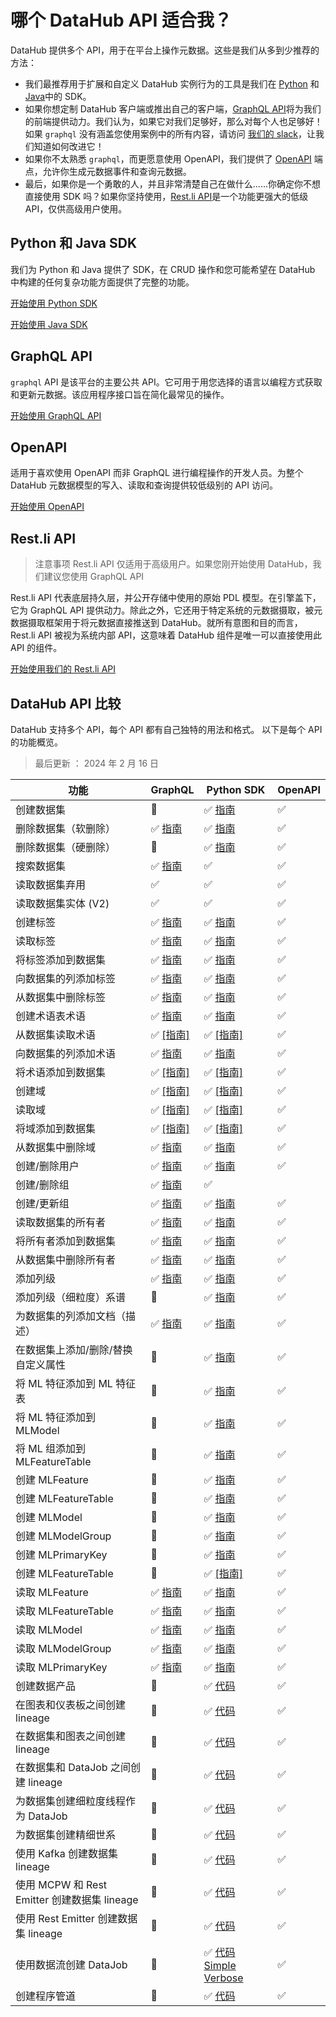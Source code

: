 # 哪个 DataHub API 适合我？

DataHub 提供多个 API，用于在平台上操作元数据。这些是我们从多到少推荐的方法：

- 我们最推荐用于扩展和自定义 DataHub 实例行为的工具是我们在 [Python](metadata-ingestion/as-a-library.md) 和 [Java](metadata-integration/java/as-a-library.md)中的 SDK。
- 如果你想定制 DataHub 客户端或推出自己的客户端，[GraphQL API](docs/api/graphql/getting-started.md)将为我们的前端提供动力。我们认为，如果它对我们足够好，那么对每个人也足够好！如果 `graphql` 没有涵盖您使用案例中的所有内容，请访问 [我们的 slack](docs/slack.md)，让我们知道如何改进它！
- 如果你不太熟悉 `graphql`，而更愿意使用 OpenAPI，我们提供了 [OpenAPI](docs/api/openapi/openapi-usage-guide.md) 端点，允许你生成元数据事件和查询元数据。
- 最后，如果你是一个勇敢的人，并且非常清楚自己在做什么......你确定你不想直接使用 SDK 吗？如果你坚持使用，[Rest.li API](./restli/restli-overview.md)是一个功能更强大的低级 API，仅供高级用户使用。

## Python 和 Java SDK

我们为 Python 和 Java 提供了 SDK，在 CRUD 操作和您可能希望在 DataHub 中构建的任何复杂功能方面提供了完整的功能。

<a
    className='button button--primary button--lg'
    href=“/docs/metadata-ingestion/as-a-library”>
    开始使用 Python SDK
</a>

[开始使用 Java SDK](../../metadata-integration/java/as-a-library_zh.md)

## GraphQL API

`graphql` API 是该平台的主要公共 API。它可用于用您选择的语言以编程方式获取和更新元数据。该应用程序接口旨在简化最常见的操作。

[开始使用 GraphQL API](/docs/api/graphql/getting-started_zh.md)

## OpenAPI

适用于喜欢使用 OpenAPI 而非 GraphQL 进行编程操作的开发人员。为整个 DataHub 元数据模型的写入、读取和查询提供较低级别的 API 访问。

[开始使用 OpenAPI](/docs/api/openapi/openapi-usage-guide.md)

## Rest\.li API

> 注意事项
  Rest\.li API 仅适用于高级用户。如果您刚开始使用 DataHub，我们建议您使用 GraphQL API

Rest\.li API 代表底层持久层，并公开存储中使用的原始 PDL 模型。在引擎盖下，它为 GraphQL API 提供动力。除此之外，它还用于特定系统的元数据摄取，被元数据摄取框架用于将元数据直接推送到 DataHub。就所有意图和目的而言，Rest\.li API 被视为系统内部 API，这意味着 DataHub 组件是唯一可以直接使用此 API 的组件。

<a
    className='button button--primary button--lg'
    href=“/docs/api/restli/restli-overview”>
    开始使用我们的 Rest.li API
</a>

## DataHub API 比较

DataHub 支持多个 API，每个 API 都有自己独特的用法和格式。
以下是每个 API 的功能概览。

> 最后更新 ： 2024 年 2 月 16 日

| 功能 | GraphQL | Python SDK | OpenAPI |
| - | - | - | - |
| 创建数据集 | 🚫 | ✅ [指南](/docs/api/tutorials/datasets.md) | ✅ |
| 删除数据集（软删除） | ✅ [指南](/docs/api/tutorials/datasets.md#delete-dataset) | ✅ [指南](/docs/api/tutorials/datasets.md#delete-dataset) | ✅ |
| 删除数据集（硬删除） | 🚫 | ✅ [指南](/docs/api/tutorials/datasets.md#delete-dataset) | ✅ |
| 搜索数据集 | ✅ [指南](/docs/how/search.md#graphql) | ✅ | ✅ |
| 读取数据集弃用 | ✅ | ✅ | ✅ |
| 读取数据集实体 (V2) | ✅ | ✅ | ✅ |
| 创建标签 | ✅ [指南](/docs/api/tutorials/tags.md#create-tags) | ✅ [指南](/docs/api/tutorials/tags.md#create-tags) | ✅ |
| 读取标签 | ✅ [指南](/docs/api/tutorials/tags.md#read-tags) | ✅ [指南](/docs/api/tutorials/tags.md#read-tags) | ✅ |
| 将标签添加到数据集 | ✅ [指南](/docs/api/tutorials/tags.md#add-tags-to-a-dataset) | ✅ [指南](/docs/api/tutorials/tags.md#add-tags-to-a-dataset) | ✅ |
| 向数据集的列添加标签 | ✅ [指南](/docs/api/tutorials/tags.md#add-tags-to-a-column-of-a-dataset) | ✅ [指南](/docs/api/tutorials/tags.md#add-tags-to-a-column-of-a-dataset) | ✅ |
| 从数据集中删除标签 | ✅ [指南](/docs/api/tutorials/tags.md#remove-tags) | ✅ [指南](/docs/api/tutorials/tags.md#add-tags#remove-tags) | ✅ |
| 创建术语表术语 | ✅ [指南](/docs/api/tutorials/terms.md#create-terms) | ✅ [指南](/docs/api/tutorials/terms.md#create-terms) | ✅ |
| 从数据集读取术语 | ✅ [[指南]](/docs/api/tutorials/terms.md#read-terms) | ✅ [[指南]](/docs/api/tutorials/terms.md#read-terms) | ✅ |
| 向数据集的列添加术语 | ✅ [指南](/docs/api/tutorials/terms.md#add-terms-to-a-column-of-a-dataset) | ✅ [指南](/docs/api/tutorials/terms.md#add-terms-to-a-column-of-a-dataset) | ✅ |
| 将术语添加到数据集 | ✅ [[指南]](/docs/api/tutorials/terms.md#add-terms-to-a-dataset) | ✅ [[指南]](/docs/api/tutorials/terms.md#add-terms-to-a-dataset) | ✅ |
| 创建域 | ✅ [[指南]](/docs/api/tutorials/domains.md#create-domain) | ✅ [[指南]](/docs/api/tutorials/domains.md#create-domain) | ✅ |
| 读取域 | ✅ [[指南]](/docs/api/tutorials/domains.md#read-domains) | ✅ [[指南]](/docs/api/tutorials/domains.md#read-domains) | ✅ |
| 将域添加到数据集 | ✅ [[指南]](/docs/api/tutorials/domains.md#add-domains) | ✅ [[指南]](/docs/api/tutorials/domains.md#add-domains) | ✅ |
| 从数据集中删除域 | ✅ [指南](/docs/api/tutorials/domains.md#remove-domains) | ✅ [指南](/docs/api/tutorials/domains.md#remove-domains) | ✅ |
| 创建/删除用户 | ✅ [指南](/docs/api/tutorials/owners.md#upsert-users) | ✅ [指南](/docs/api/tutorials/owners.md#upsert-users) | ✅ |
| 创建/删除组 | ✅ [指南](/docs/api/tutorials/owners.md#upsert-users) | ✅ | |
| 创建/更新组 | ✅ [指南](/docs/api/tutorials/owners.md#upsert-group) | ✅ [指南](/docs/api/tutorials/owners.md#upsert-group) | ✅ |
| 读取数据集的所有者 | ✅ [指南](/docs/api/tutorials/owners.md#read-owners) | ✅ [指南](/docs/api/tutorials/owners.md#read-owners) | ✅ |
| 将所有者添加到数据集 | ✅ [指南](/docs/api/tutorials/owners.md#add-owners) | ✅ [指南](/docs/api/tutorials/owners.md#add-owners#remove-owners) | ✅ |
| 从数据集中删除所有者 | ✅ [指南](/docs/api/tutorials/owners#remove-owners) | ✅ [指南](https://datahubproject.io/docs/api/tutorials/owners) | ✅ |
| 添加列级 | ✅ [指南](/docs/api/tutorials/lineage.md) |✅ [指南](/docs/api/tutorials/lineage.md#add-lineage) | ✅ |
| 添加列级（细粒度）系谱 | 🚫 | ✅ [指南](docs/api/tutorials/lineage.md#add-column-level-lineage) | ✅ |
| 为数据集的列添加文档（描述） | ✅ [指南](/docs/api/tutorials/descriptions.md#add-description-on-column) | ✅ [指南](/docs/api/tutorials/descriptions.md#add-description-on-column) | ✅ |
| 在数据集上添加/删除/替换自定义属性 | 🚫 | ✅ [指南](/docs/api/tutorials/custom-properties.md) | ✅ |
| 将 ML 特征添加到 ML 特征表 | 🚫 | ✅ [指南](/docs/api/tutorials/ml.md#add-mlfeature-to-mlfeaturetable) | ✅ |
| 将 ML 特征添加到 MLModel | 🚫 | ✅ [指南](/docs/api/tutorials/ml.md#add-mlfeature-to-mlmodel) | ✅ |
| 将 ML 组添加到 MLFeatureTable | 🚫 | ✅ [指南](/docs/api/tutorials/ml.md#add-mlgroup-to-mlfeaturetable) | ✅ |
| 创建 MLFeature | 🚫 | ✅ [指南](/docs/api/tutorials/ml.md#create-mlfeature) | ✅ |
| 创建 MLFeatureTable | 🚫 | ✅ [指南](/docs/api/tutorials/ml.md#create-mlfeaturetable) | ✅ |
| 创建 MLModel | 🚫 | ✅ [指南](/docs/api/tutorials/ml.md#create-mlmodel) | ✅ |
| 创建 MLModelGroup | 🚫 | ✅ [指南](/docs/api/tutorials/ml.md#create-mlmodelgroup) | ✅ |
| 创建 MLPrimaryKey | 🚫 | ✅ [指南](/docs/api/tutorials/ml.md#create-mlprimarykey) | ✅ |
| 创建 MLFeatureTable | 🚫 | ✅ [[指南]](/docs/api/tutorials/ml.md#create-mlfeaturetable)| ✅ |
| 读取 MLFeature | ✅ [指南](/docs/api/tutorials/ml.md#read-mlfeature) | ✅ [指南](/docs/api/tutorials/ml.md#read-mlfeature) | ✅ |
| 读取 MLFeatureTable | ✅ [指南](/docs/api/tutorials/ml.md#read-mlfeaturetable) | ✅ [指南](/docs/api/tutorials/ml.md#read-mlfeaturetable) | ✅ |
| 读取 MLModel | ✅ [指南](/docs/api/tutorials/ml.md#read-mlmodel) | ✅ [指南](/docs/api/tutorials/ml.md#read-mlmodel) | ✅ |
| 读取 MLModelGroup | ✅ [指南](/docs/api/tutorials/ml.md#read-mlmodelgroup) | ✅ [指南](/docs/api/tutorials/ml.md#read-mlmodelgroup) | ✅ |
| 读取 MLPrimaryKey | ✅ [指南](/docs/api/tutorials/ml.md#read-mlprimarykey) | ✅ [指南](/docs/api/tutorials/ml.md#read-mlprimarykey) | ✅ |
| 创建数据产品 | 🚫 | ✅ [代码](https://github.com/datahub-project/datahub/blob/master/metadata-ingestion/examples/library/create_dataproduct.py) | ✅ |
| 在图表和仪表板之间创建 lineage | 🚫 | ✅ [代码](https://github.com/datahub-project/datahub/blob/master/metadata-ingestion/examples/library/lineage_chart_dashboard.py) | ✅ |
| 在数据集和图表之间创建 lineage | 🚫 | ✅ [代码](https://github.com/datahub-project/datahub/blob/master/metadata-ingestion/examples/library/lineage_dataset_chart.py) | ✅ |
| 在数据集和 DataJob 之间创建 lineage | 🚫 | ✅ [代码](https://github.com/datahub-project/datahub/blob/master/metadata-ingestion/examples/library/lineage_dataset_job_dataset.py) | ✅ |
| 为数据集创建细粒度线程作为 DataJob | 🚫 | ✅ [代码](https://github.com/datahub-project/datahub/blob/master/metadata-ingestion/examples/library/lineage_emitter_datajob_finegrained.py) | ✅ |
| 为数据集创建精细世系 | 🚫 | ✅ [代码](https://github.com/datahub-project/datahub/blob/master/metadata-ingestion/examples/library/lineage_emitter_dataset_finegrained.py) | ✅ |
| 使用 Kafka 创建数据集 lineage | 🚫 | ✅ [代码](https://github.com/datahub-project/datahub/blob/master/metadata-ingestion/examples/library/lineage_emitter_kafka.py) | ✅ |
| 使用 MCPW 和 Rest Emitter 创建数据集 lineage | 🚫 | ✅ [代码](https://github.com/datahub-project/datahub/blob/master/metadata-ingestion/examples/library/lineage_emitter_mcpw_rest.py) | ✅ |
| 使用 Rest Emitter 创建数据集 lineage | 🚫 | ✅ [代码](https://github.com/datahub-project/datahub/blob/master/metadata-ingestion/examples/library/lineage_emitter_rest.py) | ✅ |
| 使用数据流创建 DataJob | 🚫 | ✅ [代码](../../metadata-ingestion/examples/library/lineage_job_dataflow.py) [Simple](../../metadata-ingestion/examples/library/lineage_job_dataflow_new_api_simple.py) [Verbose](../../metadata-ingestion/examples/library/lineage_job_dataflow_new_api_verbose.py) | ✅ |
| 创建程序管道 | 🚫 | ✅ [代码](../../metadata-ingestion/examples/library/programatic_pipeline.py) | ✅ |
